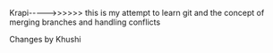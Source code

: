 Krapi----->>>>>>
this is my attempt to learn git and the concept of merging branches and handling conflicts

Changes by Khushi